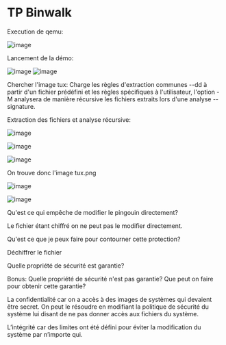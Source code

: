 # TP Binwalk

Execution de qemu:

![image](https://user-images.githubusercontent.com/46088690/152815369-74a9f580-fda8-4c57-8003-90f1bbb22a3a.png)

Lancement de la démo:

![image](https://user-images.githubusercontent.com/46088690/152705927-4eaff1c2-0e37-4719-8ce1-68fd48da005e.png)
![image](https://user-images.githubusercontent.com/46088690/152705762-14a0bf99-93c9-408c-a95d-2de0d63442ad.png)

Chercher l'image tux:
Charge les règles d'extraction communes --dd à partir d'un fichier prédéfini et les règles spécifiques à l'utilisateur, l'option -M analysera de manière récursive les fichiers extraits lors d'une analyse --signature.

Extraction des fichiers et analyse récursive:

![image](https://user-images.githubusercontent.com/46088690/152816650-4acf34ae-0d6c-4423-b57f-92a7bcf4bb56.png)

![image](https://user-images.githubusercontent.com/46088690/152819546-2c4e8ed5-fcde-4147-bda9-3542a91b894e.png)

![image](https://user-images.githubusercontent.com/46088690/152820741-590371e6-b6fd-409f-a059-232f34de8423.png)

On trouve donc l'image tux.png

![image](https://user-images.githubusercontent.com/46088690/153487994-7b7dc09c-e060-402e-9b94-bd96ad4b228d.png)

![image](https://user-images.githubusercontent.com/46088690/153476570-8d649425-85f1-45f7-9b05-1b3e1796c3ce.png)

Qu'est ce qui empêche de modifier le pingouin directement?

Le fichier étant chiffré on ne peut pas le modifier directement.

Qu'est ce que je peux faire pour contourner cette protection?

Déchiffrer le fichier

Quelle propriété de sécurité est garantie?


Bonus: Quelle propriété de sécurité n'est pas garantie? Que peut on faire pour obtenir cette garantie?

La confidentialité car on a accès à des images de systèmes qui devaient être secret. On peut le résoudre en modifiant la politique de sécurité du système lui disant de ne pas donner accès aux fichiers du système.

L’intégrité car des limites ont été défini pour éviter la modification du système par n’importe qui.

